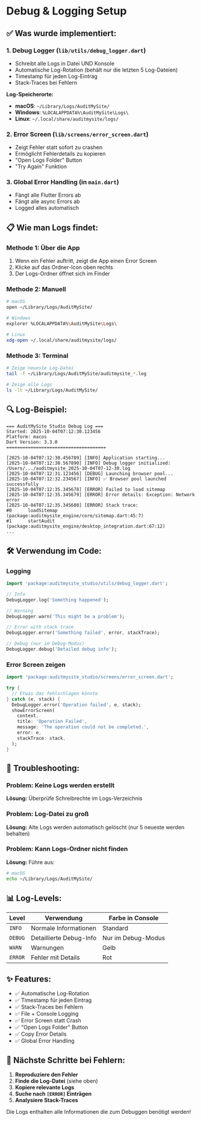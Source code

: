 # Debug & Logging Setup

## ✅ Was wurde implementiert:

### 1. **Debug Logger** (`lib/utils/debug_logger.dart`)
- Schreibt alle Logs in Datei UND Konsole
- Automatische Log-Rotation (behält nur die letzten 5 Log-Dateien)
- Timestamp für jeden Log-Eintrag
- Stack-Traces bei Fehlern

**Log-Speicherorte:**
- **macOS**: `~/Library/Logs/AuditMySite/`
- **Windows**: `%LOCALAPPDATA%\AuditMySite\Logs\`
- **Linux**: `~/.local/share/auditmysite/logs/`

### 2. **Error Screen** (`lib/screens/error_screen.dart`)
- Zeigt Fehler statt sofort zu crashen
- Ermöglicht Fehlerdetails zu kopieren
- "Open Logs Folder" Button
- "Try Again" Funktion

### 3. **Global Error Handling** (in `main.dart`)
- Fängt alle Flutter Errors ab
- Fängt alle async Errors ab
- Logged alles automatisch

## 📋 Wie man Logs findet:

### Methode 1: Über die App
1. Wenn ein Fehler auftritt, zeigt die App einen Error Screen
2. Klicke auf das Ordner-Icon oben rechts
3. Der Logs-Ordner öffnet sich im Finder

### Methode 2: Manuell
```bash
# macOS
open ~/Library/Logs/AuditMySite/

# Windows
explorer %LOCALAPPDATA%\AuditMySite\Logs\

# Linux
xdg-open ~/.local/share/auditmysite/logs/
```

### Methode 3: Terminal
```bash
# Zeige neueste Log-Datei
tail -f ~/Library/Logs/AuditMySite/auditmysite_*.log

# Zeige alle Logs
ls -lt ~/Library/Logs/AuditMySite/
```

## 🔍 Log-Beispiel:

```
=== AuditMySite Studio Debug Log ===
Started: 2025-10-04T07:12:30.123456
Platform: macos
Dart Version: 3.3.0
=====================================

[2025-10-04T07:12:30.456789] [INFO] Application starting...
[2025-10-04T07:12:30.567890] [INFO] Debug logger initialized: /Users/.../auditmysite_2025-10-04T07-12-30.log
[2025-10-04T07:12:31.123456] [DEBUG] Launching browser pool...
[2025-10-04T07:12:32.234567] [INFO] ✅ Browser pool launched successfully
[2025-10-04T07:12:35.345678] [ERROR] Failed to load sitemap
[2025-10-04T07:12:35.345679] [ERROR] Error details: Exception: Network error
[2025-10-04T07:12:35.345680] [ERROR] Stack trace:
#0      loadSitemap (package:auditmysite_engine/core/sitemap.dart:45:7)
#1      startAudit (package:auditmysite_engine/desktop_integration.dart:67:12)
...
```

## 🛠️ Verwendung im Code:

### Logging
```dart
import 'package:auditmysite_studio/utils/debug_logger.dart';

// Info
DebugLogger.log('Something happened');

// Warning
DebugLogger.warn('This might be a problem');

// Error with stack trace
DebugLogger.error('Something failed', error, stackTrace);

// Debug (nur im Debug-Modus)
DebugLogger.debug('Detailed debug info');
```

### Error Screen zeigen
```dart
import 'package:auditmysite_studio/screens/error_screen.dart';

try {
  // Etwas das fehlschlagen könnte
} catch (e, stack) {
  DebugLogger.error('Operation failed', e, stack);
  showErrorScreen(
    context,
    title: 'Operation Failed',
    message: 'The operation could not be completed.',
    error: e,
    stackTrace: stack,
  );
}
```

## 🐛 Troubleshooting:

### Problem: Keine Logs werden erstellt
**Lösung:** Überprüfe Schreibrechte im Logs-Verzeichnis

### Problem: Log-Datei zu groß
**Lösung:** Alte Logs werden automatisch gelöscht (nur 5 neueste werden behalten)

### Problem: Kann Logs-Ordner nicht finden
**Lösung:** Führe aus:
```bash
# macOS
echo ~/Library/Logs/AuditMySite/
```

## 📊 Log-Levels:

| Level | Verwendung | Farbe in Console |
|-------|------------|------------------|
| `INFO` | Normale Informationen | Standard |
| `DEBUG` | Detaillierte Debug-Info | Nur im Debug-Modus |
| `WARN` | Warnungen | Gelb |
| `ERROR` | Fehler mit Details | Rot |

## ✨ Features:

- ✅ Automatische Log-Rotation
- ✅ Timestamp für jeden Eintrag
- ✅ Stack-Traces bei Fehlern
- ✅ File + Console Logging
- ✅ Error Screen statt Crash
- ✅ "Open Logs Folder" Button
- ✅ Copy Error Details
- ✅ Global Error Handling

## 🎯 Nächste Schritte bei Fehlern:

1. **Reproduziere den Fehler**
2. **Finde die Log-Datei** (siehe oben)
3. **Kopiere relevante Logs**
4. **Suche nach `[ERROR]` Einträgen**
5. **Analysiere Stack-Traces**

Die Logs enthalten alle Informationen die zum Debuggen benötigt werden!
